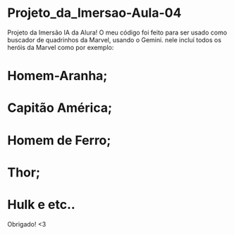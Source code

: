 # Projeto_da_Imersao-Aula-04
Projeto da Imersão IA da Alura! O meu código foi feito para ser usado como buscador de quadrinhos da Marvel, usando o Gemini.
nele incluí todos os heróis da Marvel como por exemplo:
# Homem-Aranha;
# Capitão América; 
# Homem de Ferro;
# Thor;
# Hulk e etc..
Obrigado! <3
